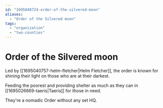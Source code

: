 ```yaml
---
id: "1695040724-order-of-the-silvered-moon"
aliases:
  - "Order of the Silvered moon"
tags:
  - "organization"
  - "two-counties"
---
```


# Order of the Silvered moon

Led by [[1695040757-helm-fletcher|Helm Fletcher]], the order is known for shining their light on those who are at their darkest.

Feeding the poorest and providing shelter as much as they can in [[1695026669-taeris|Taeris]] for those in need.

They're a nomadic Order without any set HQ.
